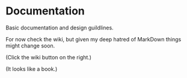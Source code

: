 Documentation
=============

Basic documentation and design guildlines.

For now check the wiki, but given my deep hatred of MarkDown things might change soon.

(Click the wiki button on the right.)

(It looks like a book.)

